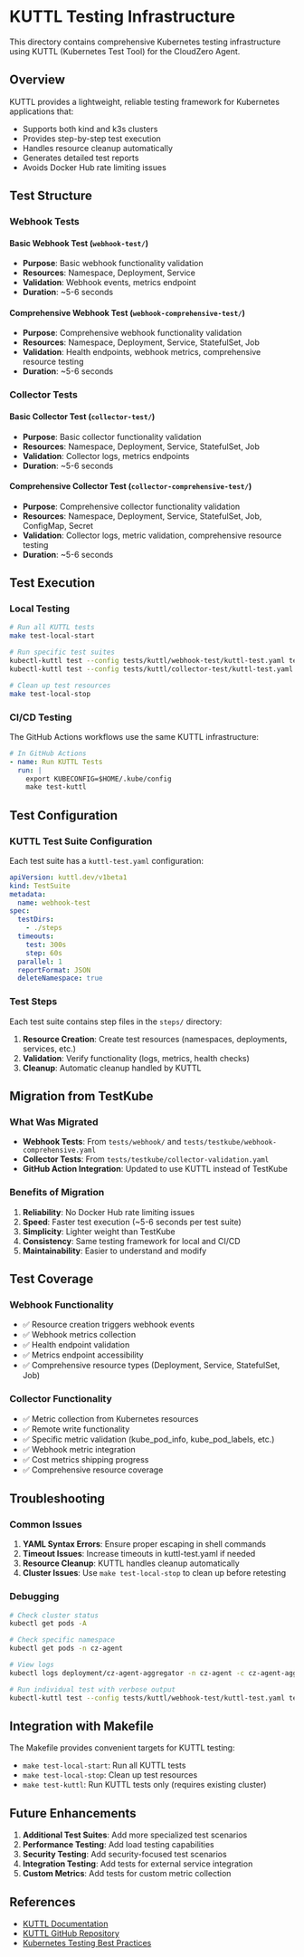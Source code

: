 # KUTTL Testing Infrastructure

This directory contains comprehensive Kubernetes testing infrastructure using KUTTL (Kubernetes Test Tool) for the CloudZero Agent.

## Overview

KUTTL provides a lightweight, reliable testing framework for Kubernetes applications that:

- Supports both kind and k3s clusters
- Provides step-by-step test execution
- Handles resource cleanup automatically
- Generates detailed test reports
- Avoids Docker Hub rate limiting issues

## Test Structure

### Webhook Tests

#### Basic Webhook Test (`webhook-test/`)

- **Purpose**: Basic webhook functionality validation
- **Resources**: Namespace, Deployment, Service
- **Validation**: Webhook events, metrics endpoint
- **Duration**: ~5-6 seconds

#### Comprehensive Webhook Test (`webhook-comprehensive-test/`)

- **Purpose**: Comprehensive webhook functionality validation
- **Resources**: Namespace, Deployment, Service, StatefulSet, Job
- **Validation**: Health endpoints, webhook metrics, comprehensive resource testing
- **Duration**: ~5-6 seconds

### Collector Tests

#### Basic Collector Test (`collector-test/`)

- **Purpose**: Basic collector functionality validation
- **Resources**: Namespace, Deployment, Service, StatefulSet, Job
- **Validation**: Collector logs, metrics endpoints
- **Duration**: ~5-6 seconds

#### Comprehensive Collector Test (`collector-comprehensive-test/`)

- **Purpose**: Comprehensive collector functionality validation
- **Resources**: Namespace, Deployment, Service, StatefulSet, Job, ConfigMap, Secret
- **Validation**: Collector logs, metric validation, comprehensive resource testing
- **Duration**: ~5-6 seconds

## Test Execution

### Local Testing

```bash
# Run all KUTTL tests
make test-local-start

# Run specific test suites
kubectl-kuttl test --config tests/kuttl/webhook-test/kuttl-test.yaml tests/kuttl/webhook-test/
kubectl-kuttl test --config tests/kuttl/collector-test/kuttl-test.yaml tests/kuttl/collector-test/

# Clean up test resources
make test-local-stop
```

### CI/CD Testing

The GitHub Actions workflows use the same KUTTL infrastructure:

```yaml
# In GitHub Actions
- name: Run KUTTL Tests
  run: |
    export KUBECONFIG=$HOME/.kube/config
    make test-kuttl
```

## Test Configuration

### KUTTL Test Suite Configuration

Each test suite has a `kuttl-test.yaml` configuration:

```yaml
apiVersion: kuttl.dev/v1beta1
kind: TestSuite
metadata:
  name: webhook-test
spec:
  testDirs:
    - ./steps
  timeouts:
    test: 300s
    step: 60s
  parallel: 1
  reportFormat: JSON
  deleteNamespace: true
```

### Test Steps

Each test suite contains step files in the `steps/` directory:

1. **Resource Creation**: Create test resources (namespaces, deployments, services, etc.)
2. **Validation**: Verify functionality (logs, metrics, health checks)
3. **Cleanup**: Automatic cleanup handled by KUTTL

## Migration from TestKube

### What Was Migrated

- **Webhook Tests**: From `tests/webhook/` and `tests/testkube/webhook-comprehensive.yaml`
- **Collector Tests**: From `tests/testkube/collector-validation.yaml`
- **GitHub Action Integration**: Updated to use KUTTL instead of TestKube

### Benefits of Migration

1. **Reliability**: No Docker Hub rate limiting issues
2. **Speed**: Faster test execution (~5-6 seconds per test suite)
3. **Simplicity**: Lighter weight than TestKube
4. **Consistency**: Same testing framework for local and CI/CD
5. **Maintainability**: Easier to understand and modify

## Test Coverage

### Webhook Functionality

- ✅ Resource creation triggers webhook events
- ✅ Webhook metrics collection
- ✅ Health endpoint validation
- ✅ Metrics endpoint accessibility
- ✅ Comprehensive resource types (Deployment, Service, StatefulSet, Job)

### Collector Functionality

- ✅ Metric collection from Kubernetes resources
- ✅ Remote write functionality
- ✅ Specific metric validation (kube_pod_info, kube_pod_labels, etc.)
- ✅ Webhook metric integration
- ✅ Cost metrics shipping progress
- ✅ Comprehensive resource coverage

## Troubleshooting

### Common Issues

1. **YAML Syntax Errors**: Ensure proper escaping in shell commands
2. **Timeout Issues**: Increase timeouts in kuttl-test.yaml if needed
3. **Resource Cleanup**: KUTTL handles cleanup automatically
4. **Cluster Issues**: Use `make test-local-stop` to clean up before retesting

### Debugging

```bash
# Check cluster status
kubectl get pods -A

# Check specific namespace
kubectl get pods -n cz-agent

# View logs
kubectl logs deployment/cz-agent-aggregator -n cz-agent -c cz-agent-aggregator-collector

# Run individual test with verbose output
kubectl-kuttl test --config tests/kuttl/webhook-test/kuttl-test.yaml tests/kuttl/webhook-test/ -v 2
```

## Integration with Makefile

The Makefile provides convenient targets for KUTTL testing:

- `make test-local-start`: Run all KUTTL tests
- `make test-local-stop`: Clean up test resources
- `make test-kuttl`: Run KUTTL tests only (requires existing cluster)

## Future Enhancements

1. **Additional Test Suites**: Add more specialized test scenarios
2. **Performance Testing**: Add load testing capabilities
3. **Security Testing**: Add security-focused test scenarios
4. **Integration Testing**: Add tests for external service integration
5. **Custom Metrics**: Add tests for custom metric collection

## References

- [KUTTL Documentation](https://kuttl.dev/)
- [KUTTL GitHub Repository](https://github.com/kudobuilder/kuttl)
- [Kubernetes Testing Best Practices](https://kubernetes.io/docs/concepts/workloads/pods/pod-lifecycle/)
